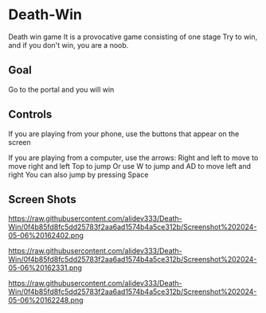 # Death-Win
Death win game It is a provocative game consisting of one stage Try to win, and if you don't win, you are a noob.

## Goal

Go to the portal and you will win

## Controls

If you are playing from your phone, use the buttons that appear on the screen

If you are playing from a computer, use the arrows:
Right and left to move to move right and left
Top to jump
Or use W to jump and AD to move left and right
You can also jump by pressing Space

## Screen Shots

https://raw.githubusercontent.com/alidev333/Death-Win/0f4b85fd8fc5dd25783f2aa6ad1574b4a5ce312b/Screenshot%202024-05-06%20162402.png

https://raw.githubusercontent.com/alidev333/Death-Win/0f4b85fd8fc5dd25783f2aa6ad1574b4a5ce312b/Screenshot%202024-05-06%20162331.png

https://raw.githubusercontent.com/alidev333/Death-Win/0f4b85fd8fc5dd25783f2aa6ad1574b4a5ce312b/Screenshot%202024-05-06%20162248.png
